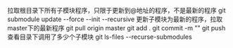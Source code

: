 拉取根目录下所有子模块程序，只限于更新到@地址的程序，不是最新的程序
git submodule update --force --init --recursive
更新子模块为最新的程序，拉取master下的最新程序
git pull origin master
git add .
git commit -m ""
git push
查看目录下调用了多少个子模块
git ls-files --recurse-submodules
